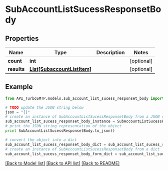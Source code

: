 # SubAccountListSucessResponsetBody


## Properties

Name | Type | Description | Notes
------------ | ------------- | ------------- | -------------
**count** | **int** |  | [optional] 
**results** | [**List[SubaccountListItem]**](SubaccountListItem.md) |  | [optional] 

## Example

```python
from API_TurboSMTP.models.sub_account_list_sucess_responset_body import SubAccountListSucessResponsetBody

# TODO update the JSON string below
json = "{}"
# create an instance of SubAccountListSucessResponsetBody from a JSON string
sub_account_list_sucess_responset_body_instance = SubAccountListSucessResponsetBody.from_json(json)
# print the JSON string representation of the object
print SubAccountListSucessResponsetBody.to_json()

# convert the object into a dict
sub_account_list_sucess_responset_body_dict = sub_account_list_sucess_responset_body_instance.to_dict()
# create an instance of SubAccountListSucessResponsetBody from a dict
sub_account_list_sucess_responset_body_form_dict = sub_account_list_sucess_responset_body.from_dict(sub_account_list_sucess_responset_body_dict)
```
[[Back to Model list]](../README.md#documentation-for-models) [[Back to API list]](../README.md#documentation-for-api-endpoints) [[Back to README]](../README.md)


